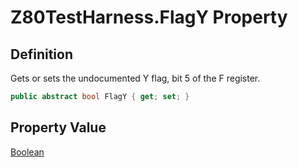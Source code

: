 # Z80TestHarness.FlagY Property
## Definition

Gets or sets the undocumented Y flag, bit 5 of the F register.

```c#
public abstract bool FlagY { get; set; }
```

## Property Value

[Boolean](https://learn.microsoft.com/en-gb/dotnet/api/System.Boolean)

